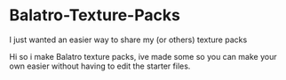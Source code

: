 # Balatro-Texture-Packs
I just wanted an easier way to share my (or others) texture packs

Hi so i make Balatro texture packs, ive made some so you can make your own easier without having to edit the starter files.
